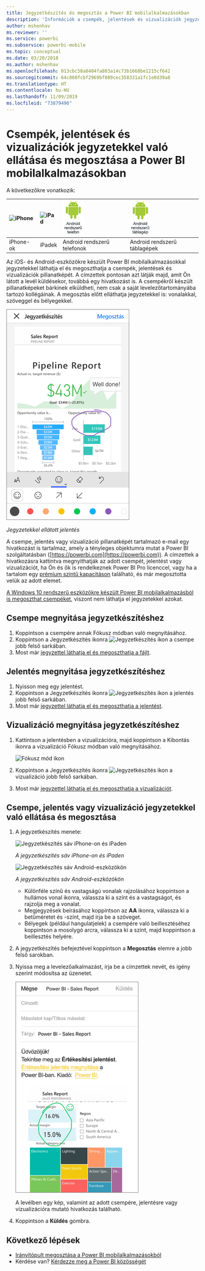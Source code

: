 ```yaml
---
title: Jegyzetkészítés és megosztás a Power BI mobilalkalmazásokban
description: 'Információk a csempék, jelentések és vizualizációk jegyzetekkel való ellátásáról és megosztásáról a Microsoft Power BI iOS- és Android rendszerhez készült mobilalkalmazásaiból. '
author: mshenhav
ms.reviewer: ''
ms.service: powerbi
ms.subservice: powerbi-mobile
ms.topic: conceptual
ms.date: 03/20/2018
ms.author: mshenhav
ms.openlocfilehash: 013cbc58a8404fa803a14c73b1668be1215cf642
ms.sourcegitcommit: 64c860fcbf2969bf089cec358331a1fc1e0d39a8
ms.translationtype: HT
ms.contentlocale: hu-HU
ms.lasthandoff: 11/09/2019
ms.locfileid: "73879496"
---
```

# <a name="annotate-and-share-a-tile-report-or-visual-in-power-bi-mobile-apps"></a>Csempék, jelentések és vizualizációk jegyzetekkel való ellátása és megosztása a Power BI mobilalkalmazásokban
A következőkre vonatkozik:

| ![iPhone](./media/mobile-annotate-and-share-a-tile-from-the-mobile-apps/iphone-logo-50-px.png) | ![iPad](./media/mobile-annotate-and-share-a-tile-from-the-mobile-apps/ipad-logo-50-px.png) | ![Android rendszerű telefon](./media/mobile-annotate-and-share-a-tile-from-the-mobile-apps/android-phone-logo-50-px.png) | ![Android rendszerű táblagép](./media/mobile-annotate-and-share-a-tile-from-the-mobile-apps/android-tablet-logo-50-px.png) |
|:--- |:--- |:--- |:--- |
| iPhone-ok |iPadek |Android rendszerű telefonok |Android rendszerű táblagépek |

Az iOS- és Android-eszközökre készült Power BI mobilalkalmazásokkal jegyzetekkel láthatja el és megoszthatja a csempék, jelentések és vizualizációk pillanatképét. A címzettek pontosan azt látják majd, amit Ön látott a levél küldésekor, továbbá egy hivatkozást is. A csempékről készült pillanatképeket bárkinek elküldheti, nem csak a saját levelezőtartományába tartozó kollégáinak. A megosztás előtt elláthatja jegyzetekkel is: vonalakkal, szöveggel és bélyegekkel.

![Jelentés jegyzetekkel](./media/mobile-annotate-and-share-a-tile-from-the-mobile-apps/power-bi-iphone-annotate.png)

*Jegyzetekkel ellátott jelentés*

A csempe, jelentés vagy vizualizáció pillanatképét tartalmazó e-mail egy hivatkozást is tartalmaz, amely a tényleges objektumra mutat a Power BI szolgáltatásban ([https://powerbi.com](https://powerbi.com)). A címzettek a hivatkozásra kattintva megnyithatják az adott csempét, jelentést vagy vizualizációt, ha Ön és ők is rendelkeznek Power BI Pro licenccel, vagy ha a tartalom egy [prémium szintű kapacitáson](../../service-premium-what-is.md) található, és már megosztotta velük az adott elemet. 

[A Windows 10 rendszerű eszközökre készült Power BI mobilalkalmazásból is megoszthat csempéket](mobile-windows-10-phone-app-get-started.md), viszont nem láthatja el jegyzetekkel azokat.

## <a name="open-a-tile-for-annotating"></a>Csempe megnyitása jegyzetkészítéshez
1. Koppintson a csempére annak Fókusz módban való megnyitásához.
2. Koppintson a Jegyzetkészítés ikonra ![Jegyzetkészítés ikon](./././media/mobile-annotate-and-share-a-tile-from-the-mobile-apps/power-bi-ios-annotate-icon.png) a csempe jobb felső sarkában.
3. Most már [jegyzettel láthatja el és megoszthatja a fájlt](mobile-annotate-and-share-a-tile-from-the-mobile-apps.md#annotate-and-share-the-tile-report-or-visual).

## <a name="open-a-report-for-annotating"></a>Jelentés megnyitása jegyzetkészítéshez
1. Nyisson meg egy jelentést. 
2. Koppintson a Jegyzetkészítés ikonra ![Jegyzetkészítés ikon](./././media/mobile-annotate-and-share-a-tile-from-the-mobile-apps/power-bi-ios-annotate-icon.png) a jelentés jobb felső sarkában.
3. Most már [jegyzettel láthatja el és megoszthatja a jelentést](mobile-annotate-and-share-a-tile-from-the-mobile-apps.md#annotate-and-share-the-tile-report-or-visual).

## <a name="open-a-visual-for-annotating"></a>Vizualizáció megnyitása jegyzetkészítéshez
1. Kattintson a jelentésben a vizualizációra, majd koppintson a Kibontás ikonra a vizualizáció Fókusz módban való megnyitásához. 
   
    ![Fókusz mód ikon](./media/mobile-annotate-and-share-a-tile-from-the-mobile-apps/power-bi-ios-visual-focus-mode.png)
2. Koppintson a Jegyzetkészítés ikonra ![Jegyzetkészítés ikon](./././media/mobile-annotate-and-share-a-tile-from-the-mobile-apps/power-bi-ios-annotate-icon.png) a vizualizáció jobb felső sarkában.
3. Most már [jegyzettel láthatja el és megoszthatja a vizualizációt](mobile-annotate-and-share-a-tile-from-the-mobile-apps.md#annotate-and-share-the-tile-report-or-visual).

## <a name="annotate-and-share-the-tile-report-or-visual"></a>Csempe, jelentés vagy vizualizáció jegyzetekkel való ellátása és megosztása
1. A jegyzetkészítés menete:  
   
   ![Jegyzetkészítés sáv iPhone-on és iPaden](./media/mobile-annotate-and-share-a-tile-from-the-mobile-apps/power-bi-ios-annotation-menu.png)
   
   *A jegyzetkészítés sáv iPhone-on és iPaden*
   
   ![Jegyzetkészítés sáv Android-eszközökön](./media/mobile-annotate-and-share-a-tile-from-the-mobile-apps/power-bi-android-annotate-bar.png)
   
   *A jegyzetkészítés sáv Android-eszközökön*
   
   * Különféle színű és vastagságú vonalak rajzolásához koppintson a hullámos vonal ikonra, válassza ki a színt és a vastagságot, és rajzolja meg a vonalat.  
   * Megjegyzések beírásához koppintson az **AA** ikonra, válassza ki a betűméretet és -színt, majd írja be a szöveget.  
   * Bélyegek (például hangulatjelek) a csempére való beillesztéséhez koppintson a mosolygó arcra, válassza ki a színt, majd koppintson a beillesztés helyére.   
2. A jegyzetkészítés befejeztével koppintson a **Megosztás** elemre a jobb felső sarokban.
3. Nyissa meg a levelezőalkalmazást, írja be a címzettek nevét, és igény szerint módosítsa az üzenetet.  
   
   ![Jegyzetekkel ellátott jelentés egy e-mailben](./media/mobile-annotate-and-share-a-tile-from-the-mobile-apps/power-bi-iphone-annotate-send.png)
   
   A levélben egy kép, valamint az adott csempére, jelentésre vagy vizualizációra mutató hivatkozás található. 
4. Koppintson a **Küldés** gombra.

## <a name="next-steps"></a>Következő lépések
* [Irányítópult megosztása a Power BI mobilalkalmazásokból](mobile-share-dashboard-from-the-mobile-apps.md)
* Kérdése van? [Kérdezze meg a Power BI közösségét](https://community.powerbi.com/)

